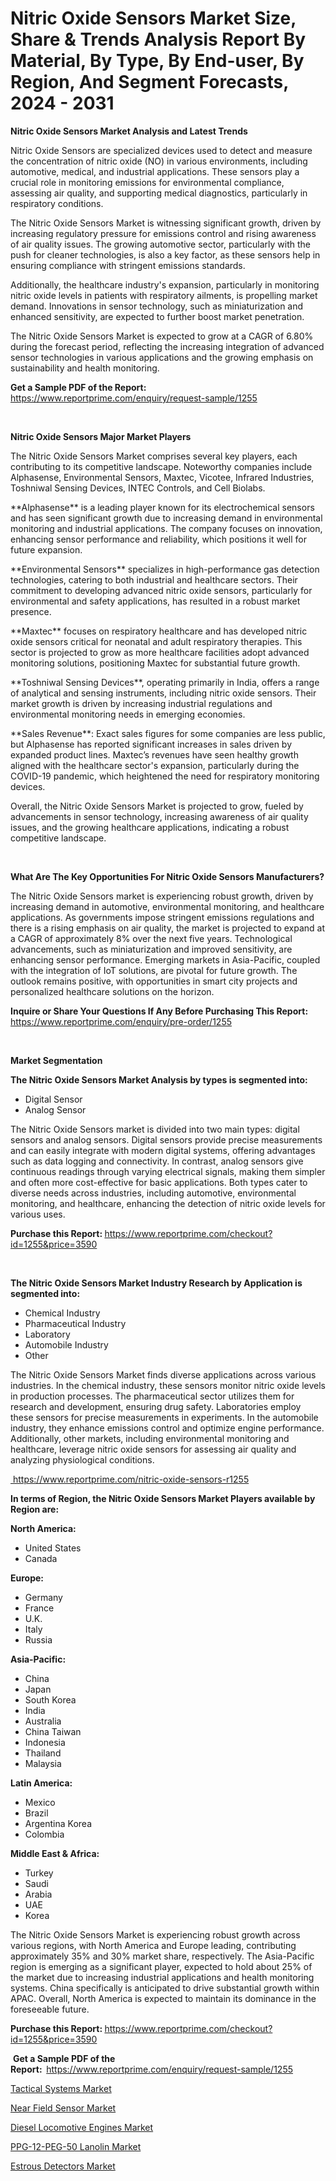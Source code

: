 <p><h1>Nitric Oxide Sensors Market Size, Share & Trends Analysis Report By Material, By Type, By End-user, By Region, And Segment Forecasts, 2024 - 2031</h1></p><p><strong>Nitric Oxide Sensors Market Analysis and Latest Trends</strong></p>
<p><p>Nitric Oxide Sensors are specialized devices used to detect and measure the concentration of nitric oxide (NO) in various environments, including automotive, medical, and industrial applications. These sensors play a crucial role in monitoring emissions for environmental compliance, assessing air quality, and supporting medical diagnostics, particularly in respiratory conditions.</p><p>The Nitric Oxide Sensors Market is witnessing significant growth, driven by increasing regulatory pressure for emissions control and rising awareness of air quality issues. The growing automotive sector, particularly with the push for cleaner technologies, is also a key factor, as these sensors help in ensuring compliance with stringent emissions standards. </p><p>Additionally, the healthcare industry's expansion, particularly in monitoring nitric oxide levels in patients with respiratory ailments, is propelling market demand. Innovations in sensor technology, such as miniaturization and enhanced sensitivity, are expected to further boost market penetration. </p><p>The Nitric Oxide Sensors Market is expected to grow at a CAGR of 6.80% during the forecast period, reflecting the increasing integration of advanced sensor technologies in various applications and the growing emphasis on sustainability and health monitoring.</p></p>
<p><strong>Get a Sample PDF of the Report:&nbsp;</strong> <a href="https://www.reportprime.com/enquiry/request-sample/1255">https://www.reportprime.com/enquiry/request-sample/1255</a></p>
<p>&nbsp;</p>
<p><strong>Nitric Oxide Sensors Major Market Players</strong></p>
<p><p>The Nitric Oxide Sensors Market comprises several key players, each contributing to its competitive landscape. Noteworthy companies include Alphasense, Environmental Sensors, Maxtec, Vicotee, Infrared Industries, Toshniwal Sensing Devices, INTEC Controls, and Cell Biolabs.</p><p>**Alphasense** is a leading player known for its electrochemical sensors and has seen significant growth due to increasing demand in environmental monitoring and industrial applications. The company focuses on innovation, enhancing sensor performance and reliability, which positions it well for future expansion.</p><p>**Environmental Sensors** specializes in high-performance gas detection technologies, catering to both industrial and healthcare sectors. Their commitment to developing advanced nitric oxide sensors, particularly for environmental and safety applications, has resulted in a robust market presence.</p><p>**Maxtec** focuses on respiratory healthcare and has developed nitric oxide sensors critical for neonatal and adult respiratory therapies. This sector is projected to grow as more healthcare facilities adopt advanced monitoring solutions, positioning Maxtec for substantial future growth.</p><p>**Toshniwal Sensing Devices**, operating primarily in India, offers a range of analytical and sensing instruments, including nitric oxide sensors. Their market growth is driven by increasing industrial regulations and environmental monitoring needs in emerging economies.</p><p>**Sales Revenue**: Exact sales figures for some companies are less public, but Alphasense has reported significant increases in sales driven by expanded product lines. Maxtec’s revenues have seen healthy growth aligned with the healthcare sector's expansion, particularly during the COVID-19 pandemic, which heightened the need for respiratory monitoring devices.</p><p>Overall, the Nitric Oxide Sensors Market is projected to grow, fueled by advancements in sensor technology, increasing awareness of air quality issues, and the growing healthcare applications, indicating a robust competitive landscape.</p></p>
<p>&nbsp;</p>
<p><strong>What Are The Key Opportunities For Nitric Oxide Sensors Manufacturers?</strong></p>
<p><p>The Nitric Oxide Sensors market is experiencing robust growth, driven by increasing demand in automotive, environmental monitoring, and healthcare applications. As governments impose stringent emissions regulations and there is a rising emphasis on air quality, the market is projected to expand at a CAGR of approximately 8% over the next five years. Technological advancements, such as miniaturization and improved sensitivity, are enhancing sensor performance. Emerging markets in Asia-Pacific, coupled with the integration of IoT solutions, are pivotal for future growth. The outlook remains positive, with opportunities in smart city projects and personalized healthcare solutions on the horizon.</p></p>
<p><strong>Inquire or Share Your Questions If Any Before Purchasing This Report:</strong> <a href="https://www.reportprime.com/enquiry/pre-order/1255">https://www.reportprime.com/enquiry/pre-order/1255</a></p>
<p>&nbsp;</p>
<p><strong>Market Segmentation</strong></p>
<p><strong>The Nitric Oxide Sensors Market Analysis by types is segmented into:</strong></p>
<p><ul><li>Digital Sensor</li><li>Analog Sensor</li></ul></p>
<p><p>The Nitric Oxide Sensors market is divided into two main types: digital sensors and analog sensors. Digital sensors provide precise measurements and can easily integrate with modern digital systems, offering advantages such as data logging and connectivity. In contrast, analog sensors give continuous readings through varying electrical signals, making them simpler and often more cost-effective for basic applications. Both types cater to diverse needs across industries, including automotive, environmental monitoring, and healthcare, enhancing the detection of nitric oxide levels for various uses.</p></p>
<p><strong>Purchase this Report:&nbsp;</strong><a href="https://www.reportprime.com/checkout?id=1255&price=3590">https://www.reportprime.com/checkout?id=1255&price=3590</a></p>
<p>&nbsp;</p>
<p><strong>The Nitric Oxide Sensors Market Industry Research by Application is segmented into:</strong></p>
<p><ul><li>Chemical Industry</li><li>Pharmaceutical Industry</li><li>Laboratory</li><li>Automobile Industry</li><li>Other</li></ul></p>
<p><p>The Nitric Oxide Sensors Market finds diverse applications across various industries. In the chemical industry, these sensors monitor nitric oxide levels in production processes. The pharmaceutical sector utilizes them for research and development, ensuring drug safety. Laboratories employ these sensors for precise measurements in experiments. In the automobile industry, they enhance emissions control and optimize engine performance. Additionally, other markets, including environmental monitoring and healthcare, leverage nitric oxide sensors for assessing air quality and analyzing physiological conditions.</p></p>
<p><a href="https://www.reportprime.com/nitric-oxide-sensors-r1255">&nbsp;https://www.reportprime.com/nitric-oxide-sensors-r1255</a></p>
<p><strong>In terms of Region, the Nitric Oxide Sensors Market Players available by Region are:</strong></p>
<p>
    <p> <strong> North America: </strong>
        <ul>
            <li>United States</li>
            <li>Canada</li>
        </ul>
        </p> 
    <p> <strong> Europe: </strong>
        <ul>
            <li>Germany</li>
            <li>France</li>
            <li>U.K.</li>
            <li>Italy</li>
            <li>Russia</li>
        </ul>
        </p> 
    <p> <strong> Asia-Pacific: </strong>
        <ul>
            <li>China</li>
            <li>Japan</li>
            <li>South Korea</li>
            <li>India</li>
            <li>Australia</li>
            <li>China Taiwan</li>
            <li>Indonesia</li>
            <li>Thailand</li>
            <li>Malaysia</li>
        </ul>
        </p> 
    <p> <strong> Latin America: </strong>
        <ul>
            <li>Mexico</li>
            <li>Brazil</li>
            <li>Argentina Korea</li>
            <li>Colombia</li>
        </ul>
        </p> 
    <p> <strong> Middle East & Africa: </strong>
        <ul>
            <li>Turkey</li>
            <li>Saudi</li>
            <li>Arabia</li>
            <li>UAE</li>
            <li>Korea</li>
        </ul>
    </p>
    </p>
<p><p>The Nitric Oxide Sensors Market is experiencing robust growth across various regions, with North America and Europe leading, contributing approximately 35% and 30% market share, respectively. The Asia-Pacific region is emerging as a significant player, expected to hold about 25% of the market due to increasing industrial applications and health monitoring systems. China specifically is anticipated to drive substantial growth within APAC. Overall, North America is expected to maintain its dominance in the foreseeable future.</p></p>
<p><strong>Purchase this Report: </strong><a href="https://www.reportprime.com/checkout?id=1255&price=3590">https://www.reportprime.com/checkout?id=1255&price=3590</a></p>
<p>&nbsp;<strong>Get a Sample PDF of the Report:&nbsp;&nbsp;</strong><a href="https://www.reportprime.com/enquiry/request-sample/1255">https://www.reportprime.com/enquiry/request-sample/1255</a></p>
<p><strong></strong></p>
<p><p><a href="https://medium.com/@connor.marshall794/driving-market-forces-in-the-tactical-systems-market-market-trends-and-future-forecasts-till-2031-07fdf1e6e35a">Tactical Systems Market</a></p><p><a href="https://www.linkedin.com/pulse/global-near-field-sensor-market-opportunities-challenges2024-1fklf?trackingId=FAp4zOlPQD6EqXGw3xY%2BLA%3D%3D">Near Field Sensor Market</a></p><p><a href="https://medium.com/@christopher.fisher66709/diesel-locomotive-engines-market-industry-landscape-growth-trajectories-and-global-markets-fce95588e135">Diesel Locomotive Engines Market</a></p><p><a href="https://issuu.com/reportprime-2/docs/ppg-12-peg-50-lanolin-market-size-2_06308902843cd3">PPG-12-PEG-50 Lanolin Market</a></p><p><a href="https://github.com/provorikovar/Market-Research-Report-List-6/blob/main/estrous-detectors-market.md">Estrous Detectors Market</a></p></p>